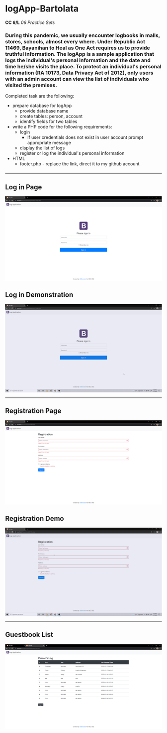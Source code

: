 # logApp-Bartolata

**CC 6/L** *06 Practice Sets*

### During this pandemic, we usually encounter logbooks in malls, stores, schools, almost every where. Under Republic Act 11469, Bayanihan to Heal as One Act requires us to provide truthful information. The **logApp** is a sample application that logs the individual's personal information and the date and time he/she visits the place. To protect an individual's personal information (RA 10173, Data Privacy Act of 2012), only users with an admin account can view the list of individuals who visited the premises. 

Completed task are the following:

* prepare database for logApp
  * provide database name
  * create tables: person, account
  * identify fields for two tables
* write a PHP code for the following requirements:
  * login
    * If user credentials does not exist in user account prompt appropriate message
  * display the list of logs
  * register or log the individual's personal information
* HTML
  * footer.php - replace the link, direct it to my github account
  ###


---


## Log in Page 
![login](logApp-Bartolata/../img&vid/Login.png)

## Log in Demonstration 
![login demo](logApp-Bartolata/../img&vid/login.gif)

---


## Registration Page
![Registration page](logApp-Bartolata/../img&vid/Registration.png)

## Registration Demo
![Registration Demo](logApp-Bartolata/../img&vid/registration.gif)

---


## Guestbook List
![guestlist](logApp-Bartolata/../img&vid/Guestbook-list.png)




